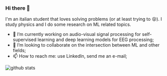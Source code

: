 ### Hi there 👋

I'm an italian student that loves solving problems (or at least trying to 😝). I study physics and I do some research on ML related topics.

- 🔭 I’m currently working on audio-visual signal processing for self-supervised learning and deep learning models for EEG processing;  
- 👯 I’m looking to collaborate on the intersection between ML and other fields;
- 📫 How to reach me: use LinkedIn, send me an e-mail;

<!-- <div style="text-align:center"> -->
  ![github stats](https://github-readme-stats.vercel.app/api?username=fpaissan&show_icons=true)
<!-- </div> -->

<!-- ![Top Langs](https://github-readme-stats.vercel.app/api/top-langs/?username=fpaissan) -->
